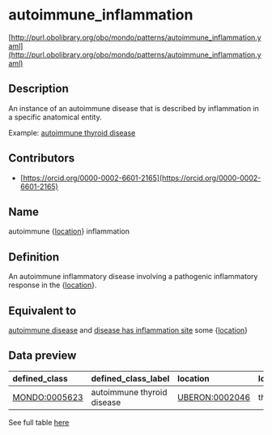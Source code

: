 # autoimmune_inflammation 

[http://purl.obolibrary.org/obo/mondo/patterns/autoimmune_inflammation.yaml](http://purl.obolibrary.org/obo/mondo/patterns/autoimmune_inflammation.yaml)
## Description 

An instance of an autoimmune disease that is described by inflammation in a specific anatomical entity.

Example: [autoimmune thyroid disease](http://purl.obolibrary.org/obo/MONDO_0005623)
## Contributors 
* [https://orcid.org/0000-0002-6601-2165](https://orcid.org/0000-0002-6601-2165) 
## Name 

autoimmune {[location](http://purl.obolibrary.org/obo/UBERON_0000061)} inflammation

## Definition 

An autoimmune inflammatory disease involving a pathogenic inflammatory response in the {[location](http://purl.obolibrary.org/obo/UBERON_0000061)}.

## Equivalent to 

[autoimmune disease](http://purl.obolibrary.org/obo/MONDO_0007179) and [disease has inflammation site](http://purl.obolibrary.org/obo/RO_0004027) some {[location](http://purl.obolibrary.org/obo/UBERON_0000061)}

## Data preview 
| defined_class                                | defined_class_label        | location                                      | location_label   |
|:---------------------------------------------|:---------------------------|:----------------------------------------------|:-----------------|
| [MONDO:0005623](http://purl.obolibrary.org/obo/MONDO_0005623) | autoimmune thyroid disease | [UBERON:0002046](http://purl.obolibrary.org/obo/UBERON_0002046) | thyroid gland    |

See full table [here](https://github.com/monarch-initiative/mondo/blob/master/src/patterns/data/matches/autoimmune_inflammation.tsv) 
